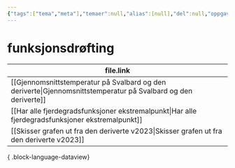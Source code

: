 ```yaml
---
{"tags":["tema","meta"],"temaer":null,"alias":[null],"del":null,"oppgave":null,"fag":null,"eksamen":null,"dg-publish":true,"title":"funksjonsdrøfting","date":"2023-06-01","modified":"2023-06-01","permalink":"/temaer/funksjonsdrofting/","dgPassFrontmatter":true}
---
```



# funksjonsdrøfting
| file.link                                                                                                         |
| ----------------------------------------------------------------------------------------------------------------- |
| [[Gjennomsnittstemperatur på Svalbard og den deriverte\|Gjennomsnittstemperatur på Svalbard og den deriverte]] |
| [[Har alle fjerdegradsfunksjoner ekstremalpunkt\|Har alle fjerdegradsfunksjoner ekstremalpunkt]]               |
| [[Skisser grafen ut fra den deriverte v2023\|Skisser grafen ut fra den deriverte v2023]]                       |

{ .block-language-dataview}
